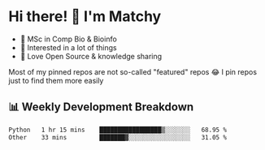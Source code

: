# Hi there! 👋 I'm Matchy

- 🧬 MSc in Comp Bio & Bioinfo
- 🎈 Interested in a lot of things
- 💜 Love Open Source & knowledge sharing

Most of my pinned repos are not so-called "featured" repos 😂 I pin repos just to find them more easily

## 📊 Weekly Development Breakdown

<!--START_SECTION:waka-->

```txt
Python   1 hr 15 mins    █████████████████▒░░░░░░░   68.95 %
Other    33 mins         ███████▓░░░░░░░░░░░░░░░░░   31.05 %
```

<!--END_SECTION:waka-->
